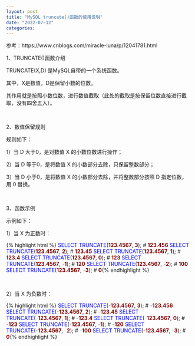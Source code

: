 ```yaml
---
layout: post
title: "MySQL truncate()函数的使用说明"
date: "2022-07-12"
categories: 
---
```

<p>参考：https://www.cnblogs.com/miracle-luna/p/12041781.html</p>
<p>1、TRUNCATE()函数介绍</p>
<p>TRUNCATE(X,D) 是MySQL自带的一个系统函数。</p>
<p>其中，X是数值，D是保留小数的位数。</p>
<p>其作用就是按照小数位数，进行数值截取（此处的截取是按保留位数直接进行截取，没有四舍五入）。</p>
<p>&nbsp;</p>
<p>2、数值保留规则</p>
<p>规则如下：</p>
<p>1）当 D 大于0，是对数值 X 的小数位数进行操作；</p>
<p>2）当 D 等于0，是将数值 X 的小数部分去除，只保留整数部分；</p>
<p>3）当 D 小于0，是将数值 X 的小数部分去除，并将整数部分按照 D 指定位数，用 0 替换。</p>
<p>&nbsp;</p>
<p>3、函数示例</p>
<p>示例如下：</p>
<p>1）当 X 为正数时：</p>
<div class="cnblogs_code">
{% highlight html %}
<span style="color: rgba(0, 0, 255, 1)">SELECT</span> <span style="color: rgba(0, 0, 255, 1)">TRUNCATE</span>(<span style="color: rgba(128, 0, 0, 1); font-weight: bold">123.4567</span>, <span style="color: rgba(128, 0, 0, 1); font-weight: bold">3</span>);   # <span style="color: rgba(128, 0, 0, 1); font-weight: bold">123.456</span>
<span style="color: rgba(0, 0, 255, 1)">SELECT</span> <span style="color: rgba(0, 0, 255, 1)">TRUNCATE</span>(<span style="color: rgba(128, 0, 0, 1); font-weight: bold">123.4567</span>, <span style="color: rgba(128, 0, 0, 1); font-weight: bold">2</span>);   # <span style="color: rgba(128, 0, 0, 1); font-weight: bold">123.45</span>
<span style="color: rgba(0, 0, 255, 1)">SELECT</span> <span style="color: rgba(0, 0, 255, 1)">TRUNCATE</span>(<span style="color: rgba(128, 0, 0, 1); font-weight: bold">123.4567</span>, <span style="color: rgba(128, 0, 0, 1); font-weight: bold">1</span>);   # <span style="color: rgba(128, 0, 0, 1); font-weight: bold">123.4</span>
<span style="color: rgba(0, 0, 255, 1)">SELECT</span> <span style="color: rgba(0, 0, 255, 1)">TRUNCATE</span>(<span style="color: rgba(128, 0, 0, 1); font-weight: bold">123.4567</span>, <span style="color: rgba(128, 0, 0, 1); font-weight: bold">0</span>);   # <span style="color: rgba(128, 0, 0, 1); font-weight: bold">123</span>
<span style="color: rgba(0, 0, 255, 1)">SELECT</span> <span style="color: rgba(0, 0, 255, 1)">TRUNCATE</span>(<span style="color: rgba(128, 0, 0, 1); font-weight: bold">123.4567</span>, <span style="color: rgba(128, 128, 128, 1)">-</span><span style="color: rgba(128, 0, 0, 1); font-weight: bold">1</span>);  # <span style="color: rgba(128, 0, 0, 1); font-weight: bold">120</span>
<span style="color: rgba(0, 0, 255, 1)">SELECT</span> <span style="color: rgba(0, 0, 255, 1)">TRUNCATE</span>(<span style="color: rgba(128, 0, 0, 1); font-weight: bold">123.4567</span>, <span style="color: rgba(128, 128, 128, 1)">-</span><span style="color: rgba(128, 0, 0, 1); font-weight: bold">2</span>);  # <span style="color: rgba(128, 0, 0, 1); font-weight: bold">100</span>
<span style="color: rgba(0, 0, 255, 1)">SELECT</span> <span style="color: rgba(0, 0, 255, 1)">TRUNCATE</span>(<span style="color: rgba(128, 0, 0, 1); font-weight: bold">123.4567</span>, <span style="color: rgba(128, 128, 128, 1)">-</span><span style="color: rgba(128, 0, 0, 1); font-weight: bold">3</span>);  # <span style="color: rgba(128, 0, 0, 1); font-weight: bold">0</span>{% endhighlight %}
</div>
<p>&nbsp;</p>
<p>2）当 X 为负数时：</p>
<div class="cnblogs_code">
{% highlight html %}
<span style="color: rgba(0, 0, 255, 1)">SELECT</span> <span style="color: rgba(0, 0, 255, 1)">TRUNCATE</span>(<span style="color: rgba(128, 128, 128, 1)">-</span><span style="color: rgba(128, 0, 0, 1); font-weight: bold">123.4567</span>, <span style="color: rgba(128, 0, 0, 1); font-weight: bold">3</span>);   # <span style="color: rgba(128, 128, 128, 1)">-</span><span style="color: rgba(128, 0, 0, 1); font-weight: bold">123.456</span>
<span style="color: rgba(0, 0, 255, 1)">SELECT</span> <span style="color: rgba(0, 0, 255, 1)">TRUNCATE</span>(<span style="color: rgba(128, 128, 128, 1)">-</span><span style="color: rgba(128, 0, 0, 1); font-weight: bold">123.4567</span>, <span style="color: rgba(128, 0, 0, 1); font-weight: bold">2</span>);   # <span style="color: rgba(128, 128, 128, 1)">-</span><span style="color: rgba(128, 0, 0, 1); font-weight: bold">123.45</span>
<span style="color: rgba(0, 0, 255, 1)">SELECT</span> <span style="color: rgba(0, 0, 255, 1)">TRUNCATE</span>(<span style="color: rgba(128, 128, 128, 1)">-</span><span style="color: rgba(128, 0, 0, 1); font-weight: bold">123.4567</span>, <span style="color: rgba(128, 0, 0, 1); font-weight: bold">1</span>);   # <span style="color: rgba(128, 128, 128, 1)">-</span><span style="color: rgba(128, 0, 0, 1); font-weight: bold">123.4</span>
<span style="color: rgba(0, 0, 255, 1)">SELECT</span> <span style="color: rgba(0, 0, 255, 1)">TRUNCATE</span>(<span style="color: rgba(128, 128, 128, 1)">-</span><span style="color: rgba(128, 0, 0, 1); font-weight: bold">123.4567</span>, <span style="color: rgba(128, 0, 0, 1); font-weight: bold">0</span>);   # <span style="color: rgba(128, 128, 128, 1)">-</span><span style="color: rgba(128, 0, 0, 1); font-weight: bold">123</span>
<span style="color: rgba(0, 0, 255, 1)">SELECT</span> <span style="color: rgba(0, 0, 255, 1)">TRUNCATE</span>(<span style="color: rgba(128, 128, 128, 1)">-</span><span style="color: rgba(128, 0, 0, 1); font-weight: bold">123.4567</span>, <span style="color: rgba(128, 128, 128, 1)">-</span><span style="color: rgba(128, 0, 0, 1); font-weight: bold">1</span>);  # <span style="color: rgba(128, 128, 128, 1)">-</span><span style="color: rgba(128, 0, 0, 1); font-weight: bold">120</span>
<span style="color: rgba(0, 0, 255, 1)">SELECT</span> <span style="color: rgba(0, 0, 255, 1)">TRUNCATE</span>(<span style="color: rgba(128, 128, 128, 1)">-</span><span style="color: rgba(128, 0, 0, 1); font-weight: bold">123.4567</span>, <span style="color: rgba(128, 128, 128, 1)">-</span><span style="color: rgba(128, 0, 0, 1); font-weight: bold">2</span>);  # <span style="color: rgba(128, 128, 128, 1)">-</span><span style="color: rgba(128, 0, 0, 1); font-weight: bold">100</span>
<span style="color: rgba(0, 0, 255, 1)">SELECT</span> <span style="color: rgba(0, 0, 255, 1)">TRUNCATE</span>(<span style="color: rgba(128, 128, 128, 1)">-</span><span style="color: rgba(128, 0, 0, 1); font-weight: bold">123.4567</span>, <span style="color: rgba(128, 128, 128, 1)">-</span><span style="color: rgba(128, 0, 0, 1); font-weight: bold">3</span>);  # <span style="color: rgba(128, 0, 0, 1); font-weight: bold">0</span>{% endhighlight %}
</div>
